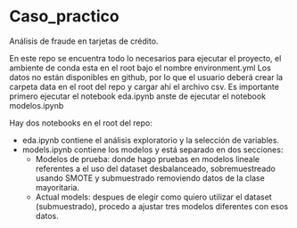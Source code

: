 # Caso_practico
Análisis de fraude en tarjetas de crédito.

En este repo se encuentra todo lo necesarios para ejecutar el proyecto, el ambiente de conda esta en el root bajo el nombre environment.yml
Los datos no están disponibles en github, por lo que el usuario deberá crear la carpeta data en el root del repo y cargar ahí el archivo csv.
Es importante primero ejecutar el notebook eda.ipynb anste de ejecutar el notebook modelos.ipynb

Hay dos notebooks en el root del repo:
- eda.ipynb contiene el análisis exploratorio y la selección de variables.
- models.ipynb contiene los modelos y está separado en dos secciones:
    - Modelos de prueba: donde hago pruebas en modelos lineale referentes a el uso del dataset desbalanceado, sobremuestreado usando SMOTE y submuestrado removiendo datos de la clase mayoritaria.
    - Actual models: despues de elegir como quiero utilizar el dataset (submuestrado), procedo a ajustar tres modelos diferentes con esos datos.
